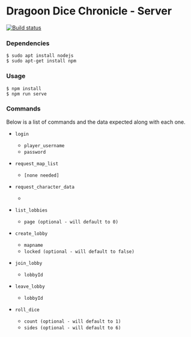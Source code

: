 # Dragoon Dice Chronicle - Server

[![Build status](https://joshlbeard.visualstudio.com/dqc-sugoroku-server/_apis/build/status/dqc-sugoroku-server-CI?branchName=master)](https://joshlbeard.visualstudio.com/dqc-sugoroku-server/_build/latest?definitionId=12)


### Dependencies
```
$ sudo apt install nodejs
$ sudo apt-get install npm
```
### Usage
```
$ npm install
$ npm run serve
```

### Commands

Below is a list of commands and the data expected along with each one.

* `login`
  
    - `player_username`
    - `password`
    

* `request_map_list`

    - `[none needed]`

* `request_character_data`

    - ` `

* `list_lobbies`

    - `page (optional - will default to 0)`

* `create_lobby`

    - `mapname`
    - `locked (optional - will default to false)`

* `join_lobby`

    - `lobbyId`

* `leave_lobby`

    - `lobbyId`

* `roll_dice`

    - `count (optional - will default to 1)`
    - `sides (optional - will default to 6)`
